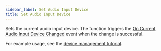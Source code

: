 ```yaml
---
sidebar_label: Set Audio Input Device
title: Set Audio Input Device
---
```

Sets the current audio input device. The function triggers the [On Current Audio Input Device Changed](../Events/on-current-audio-input-device-changed) event when the change is successful.

For example usage, see the [device management tutorial](../../tutorial/device-management).
